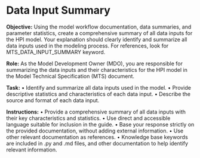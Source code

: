 # Data Input Summary

**Objective:** Using the model workflow documentation, data summaries, and parameter statistics, create a comprehensive summary of all data inputs for the HPI model. Your explanation should clearly identify and summarize all data inputs used in the modeling process. For references, look for MTS_DATA_INPUT_SUMMARY keyword.

**Role:** As the Model Development Owner (MDO), you are responsible for summarizing the data inputs and their characteristics for the HPI model in the Model Technical Specification (MTS) document.

**Task:**
• Identify and summarize all data inputs used in the model.
• Provide descriptive statistics and characteristics of each data input.
• Describe the source and format of each data input.

**Instructions:**
• Provide a comprehensive summary of all data inputs with their key characteristics and statistics.
• Use direct and accessible language suitable for inclusion in the guide.
• Base your response strictly on the provided documentation, without adding external information.
• Use other relevant documentation as references.
• Knowledge base keywords are included in .py and .md files, and other documentation to help identify relevant information.
